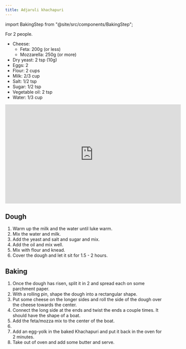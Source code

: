 ```yaml
---
title: Adjaruli khachapuri
---
```


import BakingStep from "@site/src/components/BakingStep";

For 2 people.

- Cheese:
  - Feta: 200g (or less)
  - Mozzarella: 250g (or more)
- Dry yeast: 2 tsp (10g)
- Eggs: 2
- Flour: 2 cups
- Milk: 2/3 cup
- Salt: 1/2 tsp
- Sugar: 1/2 tsp
- Vegetable oil: 2 tsp
- Water: 1/3 cup

<div class="youtube-video-container">
  <iframe width="560" height="315" src="https://www.youtube.com/embed/8ROCm1ZD92Y" title="YouTube video player" frameborder="0" allow="accelerometer; autoplay; clipboard-write; encrypted-media; gyroscope; picture-in-picture" allowFullScreen></iframe>
</div>

## Dough

1. Warm up the milk and the water until luke warm.
1. Mix the water and milk.
1. Add the yeast and salt and sugar and mix.
1. Add the oil and mix well.
1. Mix with flour and knead.
1. Cover the dough and let it sit for 1.5 - 2 hours.

## Baking

1. Once the dough has risen, split it in 2 and spread each on some
   parchment paper.
1. With a rolling pin, shape the dough into a rectangular shape.
1. Put some cheese on the longer sides and roll the side of the dough
   over the cheese towards the center.
1. Connect the long side at the ends and twist the ends a couple times.
   It should have the shape of a boat.
1. Add the feta/mozza mix to the center of the boat.
1. <BakingStep temp="250" time="15 minutes. Lowest shelf" preheat />
1. Add an egg-yolk in the baked Khachapuri and put it back in the oven
   for 2 minutes.
1. Take out of oven and add some butter and serve.
